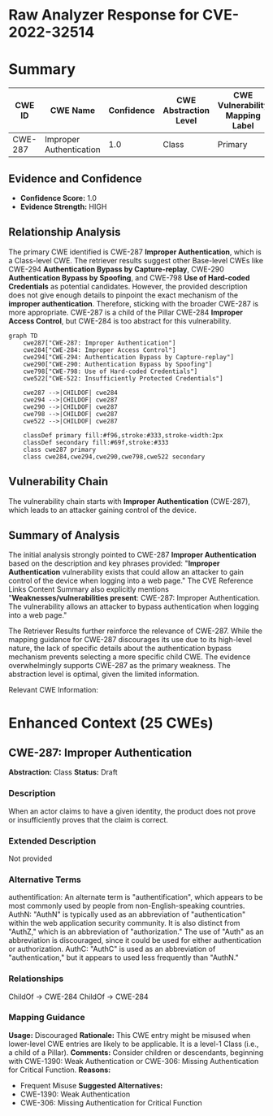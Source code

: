 # Raw Analyzer Response for CVE-2022-32514

# Summary
| CWE ID | CWE Name | Confidence | CWE Abstraction Level | CWE Vulnerability Mapping Label | CWE-Vulnerability Mapping Notes |
|---|---|---|---|---|---|
| CWE-287 | Improper Authentication | 1.0 | Class | Primary | Discouraged |

## Evidence and Confidence

*   **Confidence Score:** 1.0
*   **Evidence Strength:** HIGH

## Relationship Analysis
The primary CWE identified is CWE-287 **Improper Authentication**, which is a Class-level CWE. The retriever results suggest other Base-level CWEs like CWE-294 **Authentication Bypass by Capture-replay**, CWE-290 **Authentication Bypass by Spoofing**, and CWE-798 **Use of Hard-coded Credentials** as potential candidates. However, the provided description does not give enough details to pinpoint the exact mechanism of the **improper authentication**. Therefore, sticking with the broader CWE-287 is more appropriate. CWE-287 is a child of the Pillar CWE-284 **Improper Access Control**, but CWE-284 is too abstract for this vulnerability.

```mermaid
graph TD
    cwe287["CWE-287: Improper Authentication"]
    cwe284["CWE-284: Improper Access Control"]
    cwe294["CWE-294: Authentication Bypass by Capture-replay"]
    cwe290["CWE-290: Authentication Bypass by Spoofing"]
    cwe798["CWE-798: Use of Hard-coded Credentials"]
    cwe522["CWE-522: Insufficiently Protected Credentials"]

    cwe287 -->|CHILDOF| cwe284
    cwe294 -->|CHILDOF| cwe287
    cwe290 -->|CHILDOF| cwe287
    cwe798 -->|CHILDOF| cwe287
    cwe522 -->|CHILDOF| cwe287
    
    classDef primary fill:#f96,stroke:#333,stroke-width:2px
    classDef secondary fill:#69f,stroke:#333
    class cwe287 primary
    class cwe284,cwe294,cwe290,cwe798,cwe522 secondary
```

## Vulnerability Chain
The vulnerability chain starts with **Improper Authentication** (CWE-287), which leads to an attacker gaining control of the device.

## Summary of Analysis
The initial analysis strongly pointed to CWE-287 **Improper Authentication** based on the description and key phrases provided: "**Improper Authentication** vulnerability exists that could allow an attacker to gain control of the device when logging into a web page." The CVE Reference Links Content Summary also explicitly mentions "**Weaknesses/vulnerabilities present**: CWE-287: Improper Authentication. The vulnerability allows an attacker to bypass authentication when logging into a web page."

The Retriever Results further reinforce the relevance of CWE-287. While the mapping guidance for CWE-287 discourages its use due to its high-level nature, the lack of specific details about the authentication bypass mechanism prevents selecting a more specific child CWE. The evidence overwhelmingly supports CWE-287 as the primary weakness. The abstraction level is optimal, given the limited information.

Relevant CWE Information:

# Enhanced Context (25 CWEs)

## CWE-287: Improper Authentication
**Abstraction:** Class
**Status:** Draft

### Description
When an actor claims to have a given identity, the product does not prove or insufficiently proves that the claim is correct.

### Extended Description
Not provided

### Alternative Terms
authentification: An alternate term is "authentification", which appears to be most commonly used by people from non-English-speaking countries.
AuthN: "AuthN" is typically used as an abbreviation of "authentication" within the web application security community. It is also distinct from "AuthZ," which is an abbreviation of "authorization." The use of "Auth" as an abbreviation is discouraged, since it could be used for either authentication or authorization.
AuthC: "AuthC" is used as an abbreviation of "authentication," but it appears to used less frequently than "AuthN."

### Relationships
ChildOf -> CWE-284
ChildOf -> CWE-284

### Mapping Guidance
**Usage:** Discouraged
**Rationale:** This CWE entry might be misused when lower-level CWE entries are likely to be applicable. It is a level-1 Class (i.e., a child of a Pillar).
**Comments:** Consider children or descendants, beginning with CWE-1390: Weak Authentication or CWE-306: Missing Authentication for Critical Function.
**Reasons:**
- Frequent Misuse
**Suggested Alternatives:**
- CWE-1390: Weak Authentication
- CWE-306: Missing Authentication for Critical Function